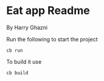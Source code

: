 # Eat app Readme
By Harry Ghazni

Run the following to start the project

```
cb run
```

To build it use

```
cb build
```